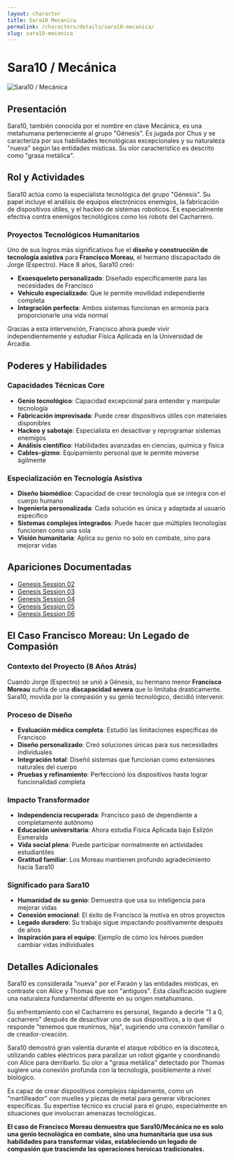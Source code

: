 ```yaml
---
layout: character
title: Sara10 Mecanica
permalink: /characters/details/sara10-mecanica/
slug: sara10-mecanica
---
```


# Sara10 / Mecánica

<div class="character-photo">
  <img src="{{ site.baseurl }}/assets/img/characters/Sara10_Mecánica.png" alt="Sara10 / Mecánica" />
</div>

## Presentación
Sara10, también conocida por el nombre en clave Mecánica, es una metahumana perteneciente al grupo "Génesis". Es jugada por Chus y se caracteriza por sus habilidades tecnológicas excepcionales y su naturaleza "nueva" según las entidades místicas. Su olor característico es descrito como "grasa metálica".

## Rol y Actividades
Sara10 actúa como la especialista tecnológica del grupo "Génesis". Su papel incluye el análisis de equipos electrónicos enemigos, la fabricación de dispositivos útiles, y el hackeo de sistemas roboticos. Es especialmente efectiva contra enemigos tecnológicos como los robots del Cacharrero.

### **Proyectos Tecnológicos Humanitarios**
Uno de sus logros más significativos fue el **diseño y construcción de tecnología asistiva** para **Francisco Moreau**, el hermano discapacitado de Jorge (Espectro). Hace 8 años, Sara10 creó:
- **Exoesqueleto personalizado**: Diseñado específicamente para las necesidades de Francisco
- **Vehículo especializado**: Que le permite movilidad independiente completa
- **Integración perfecta**: Ambos sistemas funcionan en armonía para proporcionarle una vida normal

Gracias a esta intervención, Francisco ahora puede vivir independientemente y estudiar Física Aplicada en la Universidad de Arcadia.

## Poderes y Habilidades

### **Capacidades Técnicas Core**
- **Genio tecnológico**: Capacidad excepcional para entender y manipular tecnología
- **Fabricación improvisada**: Puede crear dispositivos útiles con materiales disponibles
- **Hackeo y sabotaje**: Especialista en desactivar y reprogramar sistemas enemigos
- **Análisis científico**: Habilidades avanzadas en ciencias, química y física
- **Cables-gizmo**: Equipamiento personal que le permite moverse ágilmente

### **Especialización en Tecnología Asistiva**
- **Diseño biomédico**: Capacidad de crear tecnología que se integra con el cuerpo humano
- **Ingeniería personalizada**: Cada solución es única y adaptada al usuario específico
- **Sistemas complejos integrados**: Puede hacer que múltiples tecnologías funcionen como una sola
- **Visión humanitaria**: Aplica su genio no solo en combate, sino para mejorar vidas

## Apariciones Documentadas
- [Genesis Session 02](../../campaigns/genesis/session-02.md)
- [Genesis Session 03](../../campaigns/genesis/session-03.md)
- [Genesis Session 04](../../campaigns/genesis/session-04.md)
- [Genesis Session 05](../../campaigns/genesis/session-05.md)
- [Genesis Session 06](../../campaigns/genesis/session-06.md)

## El Caso Francisco Moreau: Un Legado de Compasión

### **Contexto del Proyecto (8 Años Atrás)**
Cuando Jorge (Espectro) se unió a Génesis, su hermano menor **Francisco Moreau** sufría de una **discapacidad severa** que lo limitaba drasticamente. Sara10, movida por la compasión y su genio tecnológico, decidió intervenir.

### **Proceso de Diseño**
- **Evaluación médica completa**: Estudió las limitaciones específicas de Francisco
- **Diseño personalizado**: Creó soluciones únicas para sus necesidades individuales
- **Integración total**: Diseñó sistemas que funcionan como extensiones naturales del cuerpo
- **Pruebas y refinamiento**: Perfeccionó los dispositivos hasta lograr funcionalidad completa

### **Impacto Transformador**
- **Independencia recuperada**: Francisco pasó de dependiente a completamente autónomo
- **Educación universitaria**: Ahora estudia Física Aplicada bajo Eslizón Esmeralda
- **Vida social plena**: Puede participar normalmente en actividades estudiantiles
- **Gratitud familiar**: Los Moreau mantienen profundo agradecimiento hacia Sara10

### **Significado para Sara10**
- **Humanidad de su genio**: Demuestra que usa su inteligencia para mejorar vidas
- **Conexión emocional**: El éxito de Francisco la motiva en otros proyectos
- **Legado duradero**: Su trabajo sigue impactando positivamente después de años
- **Inspiración para el equipo**: Ejemplo de cómo los héroes pueden cambiar vidas individuales

## Detalles Adicionales

Sara10 es considerada "nueva" por el Faraón y las entidades místicas, en contraste con Alice y Thomas que son "antiguos". Esta clasificación sugiere una naturaleza fundamental diferente en su origen metahumano.

Su enfrentamiento con el Cacharrero es personal, llegando a decirle "1 a 0, cacharrero" después de desactivar uno de sus dispositivos, a lo que él responde "tenemos que reunirnos, hija", sugiriendo una conexión familiar o de creador-creación.

Sara10 demostró gran valentía durante el ataque robótico en la discoteca, utilizando cables eléctricos para paralizar un robot gigante y coordinando con Alice para derribarlo. Su olor a "grasa metálica" detectado por Thomas sugiere una conexión profunda con la tecnología, posiblemente a nivel biológico.

Es capaz de crear dispositivos complejos rápidamente, como un "martilleador" con muelles y piezas de metal para generar vibraciones específicas. Su expertise técnico es crucial para el grupo, especialmente en situaciones que involucran amenazas tecnológicas.

**El caso de Francisco Moreau demuestra que Sara10/Mecánica no es solo una genio tecnológica en combate, sino una humanitaria que usa sus habilidades para transformar vidas, estableciendo un legado de compasión que trasciende las operaciones heroicas tradicionales.**